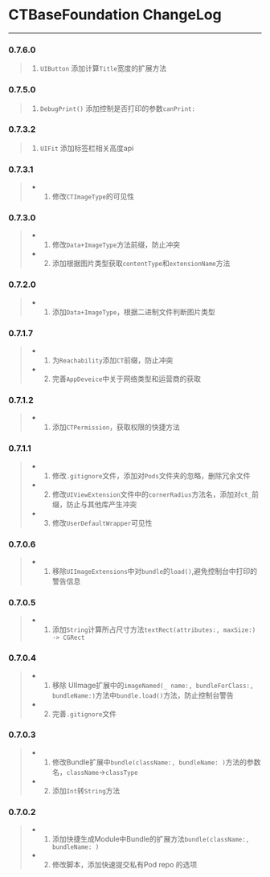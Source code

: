 # CTBaseFoundation ChangeLog
----

### 0.7.6.0
> 1.  `UIButton` 添加计算`Title`宽度的扩展方法

### 0.7.5.0
> 1. `DebugPrint()` 添加控制是否打印的参数`canPrint:`

### 0.7.3.2
> 1. `UIFit` 添加标签栏相关高度api

### 0.7.3.1
>* 1. 修改`CTImageType`的可见性

### 0.7.3.0
>* 1. 修改`Data+ImageType`方法前缀，防止冲突
>* 2. 添加根据图片类型获取`contentType`和`extensionName`方法

### 0.7.2.0
>* 1. 添加`Data+ImageType`，根据二进制文件判断图片类型

### 0.7.1.7
>* 1. 为`Reachability`添加`CT`前缀，防止冲突
>* 2. 完善`AppDeveice`中关于网络类型和运营商的获取

### 0.7.1.2
>* 1. 添加`CTPermission`，获取权限的快捷方法

### 0.7.1.1
>* 1. 修改`.gitignore`文件，添加对`Pods`文件夹的忽略，删除冗余文件
>* 2. 修改`UIViewExtension`文件中的`cornerRadius`方法名，添加对`ct_`前缀，防止与其他库产生冲突
>* 3. 修改`UserDefaultWrapper`可见性

### 0.7.0.6
>* 1. 移除`UIImageExtensions`中对`bundle`的`load()`,避免控制台中打印的警告信息

### 0.7.0.5
>* 1. 添加`String`计算所占尺寸方法`textRect(attributes:, maxSize:) -> CGRect`

### 0.7.0.4
>* 1. 移除 UIImage扩展中的`imageNamed(_ name:, bundleForClass:, bundleName:)`方法中`bundle.load()`方法，防止控制台警告
>* 2. 完善`.gitignore`文件

### 0.7.0.3
>* 1. 修改Bundle扩展中`bundle(className:, bundleName: )`方法的参数名，`className`->`classType`
>* 2. 添加`Int`转`String`方法

### 0.7.0.2
>* 1. 添加快捷生成Module中Bundle的扩展方法`bundle(className:, bundleName: )`
>* 2. 修改脚本，添加快速提交私有Pod repo 的选项
